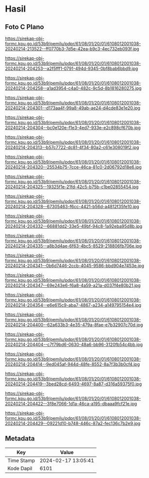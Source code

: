 # Hasil

## Foto C Plano

https://sirekap-obj-formc.kpu.go.id/53b9/pemilu/pdpr/61/08/01/20/01/6108012001038-20240214-213522--ff0770b3-7d5e-42ea-b9c3-4ec732eb093f.jpg

https://sirekap-obj-formc.kpu.go.id/53b9/pemilu/pdpr/61/08/01/20/01/6108012001038-20240214-204253--a2f5fff1-0791-494d-9345-0bf8bab6bbd9.jpg

https://sirekap-obj-formc.kpu.go.id/53b9/pemilu/pdpr/61/08/01/20/01/6108012001038-20240214-204258--a1ad3954-c4a0-482c-9c5d-8b1816280275.jpg

https://sirekap-obj-formc.kpu.go.id/53b9/pemilu/pdpr/61/08/01/20/01/6108012001038-20240214-204301--d173aa4f-99a8-49ab-ae24-d4cde83e1e20.jpg

https://sirekap-obj-formc.kpu.go.id/53b9/pemilu/pdpr/61/08/01/20/01/6108012001038-20240214-204304--bc0e120e-f1e3-4ed7-933e-e2c898cf670b.jpg

https://sirekap-obj-formc.kpu.go.id/53b9/pemilu/pdpr/61/08/01/20/01/6108012001038-20240214-204313--b57c7722-dc81-4f34-80a2-c61e308019f2.jpg

https://sirekap-obj-formc.kpu.go.id/53b9/pemilu/pdpr/61/08/01/20/01/6108012001038-20240214-204320--25534b75-7cce-46ca-81c0-2d06792d18e6.jpg

https://sirekap-obj-formc.kpu.go.id/53b9/pemilu/pdpr/61/08/01/20/01/6108012001038-20240214-204325--19325f1e-21fd-42c5-b75b-c1be02855454.jpg

https://sirekap-obj-formc.kpu.go.id/53b9/pemilu/pdpr/61/08/01/20/01/6108012001038-20240214-204328--67305463-f6cc-4421-b56d-a4812f35fe10.jpg

https://sirekap-obj-formc.kpu.go.id/53b9/pemilu/pdpr/61/08/01/20/01/6108012001038-20240214-204332--66881dd2-33e5-49bf-94c8-1a92eba95d8b.jpg

https://sirekap-obj-formc.kpu.go.id/53b9/pemilu/pdpr/61/08/01/20/01/6108012001038-20240214-204335--a8b3d4ae-6f63-4bc5-8529-218806fb706e.jpg

https://sirekap-obj-formc.kpu.go.id/53b9/pemilu/pdpr/61/08/01/20/01/6108012001038-20240214-204341--0b6d7446-2ccb-4045-9586-bbd904e7453e.jpg

https://sirekap-obj-formc.kpu.go.id/53b9/pemilu/pdpr/61/08/01/20/01/6108012001038-20240214-204347--69e243e6-f6a8-4a59-a21a-d037f4e80b21.jpg

https://sirekap-obj-formc.kpu.go.id/53b9/pemilu/pdpr/61/08/01/20/01/6108012001038-20240214-204354--e6e615c9-aba7-4867-a234-a149795154e4.jpg

https://sirekap-obj-formc.kpu.go.id/53b9/pemilu/pdpr/61/08/01/20/01/6108012001038-20240214-204400--62a633b3-4e35-479a-8fae-e7b32907c70d.jpg

https://sirekap-obj-formc.kpu.go.id/53b9/pemilu/pdpr/61/08/01/20/01/6108012001038-20240214-204404--c7f79bd6-0630-48a6-bb96-3120fb54c4bb.jpg

https://sirekap-obj-formc.kpu.go.id/53b9/pemilu/pdpr/61/08/01/20/01/6108012001038-20240214-204414--9ed045af-944d-48fe-8552-8a7f3b3b0cf4.jpg

https://sirekap-obj-formc.kpu.go.id/53b9/pemilu/pdpr/61/08/01/20/01/6108012001038-20240214-204419--3bed28cd-6493-4697-8a87-d316a59375f0.jpg

https://sirekap-obj-formc.kpu.go.id/53b9/pemilu/pdpr/61/08/01/20/01/6108012001038-20240214-204422--3f8e7066-1d1a-46ca-a195-dbaaa9fcf21e.jpg

https://sirekap-obj-formc.kpu.go.id/53b9/pemilu/pdpr/61/08/01/20/01/6108012001038-20240214-204429--09221d10-b748-446c-87a2-fec136c7b2e9.jpg


## Metadata

| Key        | Value               |
| ---------- | ------------------- |
| Time Stamp | 2024-02-17 13:05:41 |
| Kode Dapil | 6101                |



